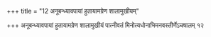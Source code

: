 +++
title = "12 अनूबन्ध्यावपायां हुतायामग्रेण शालामुखीयम्"

+++
अनूबन्ध्यावपायां हुतायामग्रेण शालामुखीयं पात्नीवतं मिनोत्यधोनाभिमनवस्तीर्णेऽचषालम् १२